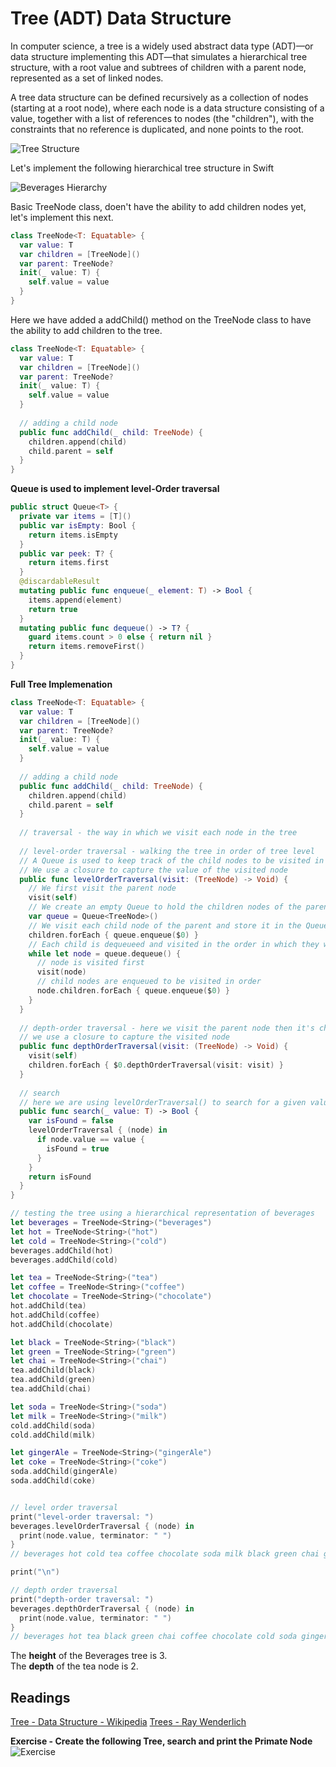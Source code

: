 # Tree (ADT) Data Structure 

In computer science, a tree is a widely used abstract data type (ADT)—or data structure implementing this ADT—that simulates a hierarchical tree structure, with a root value and subtrees of children with a parent node, represented as a set of linked nodes.

A tree data structure can be defined recursively as a collection of nodes (starting at a root node), where each node is a data structure consisting of a value, together with a list of references to nodes (the "children"), with the constraints that no reference is duplicated, and none points to the root.

![Tree Structure](https://koenig-media.raywenderlich.com/uploads/2016/06/Tree-2-650x300.png)  


Let's implement the following hierarchical tree structure in Swift 

![Beverages Hierarchy](https://github.com/joinpursuit/Pursuit-Core-iOS/blob/master/units/unit05/lesson-01-dsa-introduction-to-trees/Images/beverages-tree.png)

Basic TreeNode class, doen't have the ability to add children nodes yet, let's implement this next. 
```swift 
class TreeNode<T: Equatable> {
  var value: T
  var children = [TreeNode]()
  var parent: TreeNode?
  init(_ value: T) {
    self.value = value
  }
}
```

Here we have added a addChild() method on the TreeNode class to have the ability to add children to the tree. 
```swift 
class TreeNode<T: Equatable> {
  var value: T
  var children = [TreeNode]()
  var parent: TreeNode?
  init(_ value: T) {
    self.value = value
  }
  
  // adding a child node
  public func addChild(_ child: TreeNode) {
    children.append(child)
    child.parent = self
  }
}
```

**Queue is used to implement level-Order traversal** 
```swift
public struct Queue<T> {
  private var items = [T]()
  public var isEmpty: Bool {
    return items.isEmpty
  }
  public var peek: T? {
    return items.first
  }
  @discardableResult
  mutating public func enqueue(_ element: T) -> Bool {
    items.append(element)
    return true
  }
  mutating public func dequeue() -> T? {
    guard items.count > 0 else { return nil }
    return items.removeFirst()
  }
}
```

**Full Tree Implemenation**   
```swift 
class TreeNode<T: Equatable> {
  var value: T
  var children = [TreeNode]()
  var parent: TreeNode?
  init(_ value: T) {
    self.value = value
  }
  
  // adding a child node
  public func addChild(_ child: TreeNode) {
    children.append(child)
    child.parent = self
  }
  
  // traversal - the way in which we visit each node in the tree
  
  // level-order traversal - walking the tree in order of tree level
  // A Queue is used to keep track of the child nodes to be visited in order of level
  // We use a closure to capture the value of the visited node
  public func levelOrderTraversal(visit: (TreeNode) -> Void) {
    // We first visit the parent node
    visit(self)
    // We create an empty Queue to hold the children nodes of the parent
    var queue = Queue<TreeNode>()
    // We visit each child node of the parent and store it in the Queue
    children.forEach { queue.enqueue($0) }
    // Each child is dequeueed and visited in the order in which they were enqueued using a while loop
    while let node = queue.dequeue() {
      // node is visited first
      visit(node)
      // child nodes are enqueued to be visited in order
      node.children.forEach { queue.enqueue($0) }
    }
  }
  
  // depth-order traversal - here we visit the parent node then it's children, then the child's children recursively
  // we use a closure to capture the visited node
  public func depthOrderTraversal(visit: (TreeNode) -> Void) {
    visit(self)
    children.forEach { $0.depthOrderTraversal(visit: visit) }
  }
  
  // search
  // here we are using levelOrderTraversal() to search for a given value
  public func search(_ value: T) -> Bool {
    var isFound = false
    levelOrderTraversal { (node) in
      if node.value == value {
        isFound = true
      }
    }
    return isFound
  }
}

// testing the tree using a hierarchical representation of beverages
let beverages = TreeNode<String>("beverages")
let hot = TreeNode<String>("hot")
let cold = TreeNode<String>("cold")
beverages.addChild(hot)
beverages.addChild(cold)

let tea = TreeNode<String>("tea")
let coffee = TreeNode<String>("coffee")
let chocolate = TreeNode<String>("chocolate")
hot.addChild(tea)
hot.addChild(coffee)
hot.addChild(chocolate)

let black = TreeNode<String>("black")
let green = TreeNode<String>("green")
let chai = TreeNode<String>("chai")
tea.addChild(black)
tea.addChild(green)
tea.addChild(chai)

let soda = TreeNode<String>("soda")
let milk = TreeNode<String>("milk")
cold.addChild(soda)
cold.addChild(milk)

let gingerAle = TreeNode<String>("gingerAle")
let coke = TreeNode<String>("coke")
soda.addChild(gingerAle)
soda.addChild(coke)


// level order traversal
print("level-order traversal: ")
beverages.levelOrderTraversal { (node) in
  print(node.value, terminator: " ")
}
// beverages hot cold tea coffee chocolate soda milk black green chai gingerAle coke

print("\n")

// depth order traversal
print("depth-order traversal: ")
beverages.depthOrderTraversal { (node) in
  print(node.value, terminator: " ")
}
// beverages hot tea black green chai coffee chocolate cold soda gingerAle coke milk
```

The **height** of the Beverages tree is 3.     
The **depth** of the tea node is 2.   


## Readings 
[Tree - Data Structure - Wikipedia](https://en.wikipedia.org/wiki/Tree_(data_structure))   
[Trees - Ray Wenderlich](https://github.com/raywenderlich/swift-algorithm-club/tree/master/Tree)    

**Exercise - Create the following Tree, search and print the Primate Node**  
![Exercise](https://encrypted-tbn0.gstatic.com/images?q=tbn%3AANd9GcRjQW-1pjHGITkZN8UU99M566cbJPtA1WxeU2KkH4AK0ofZPNPK)   
